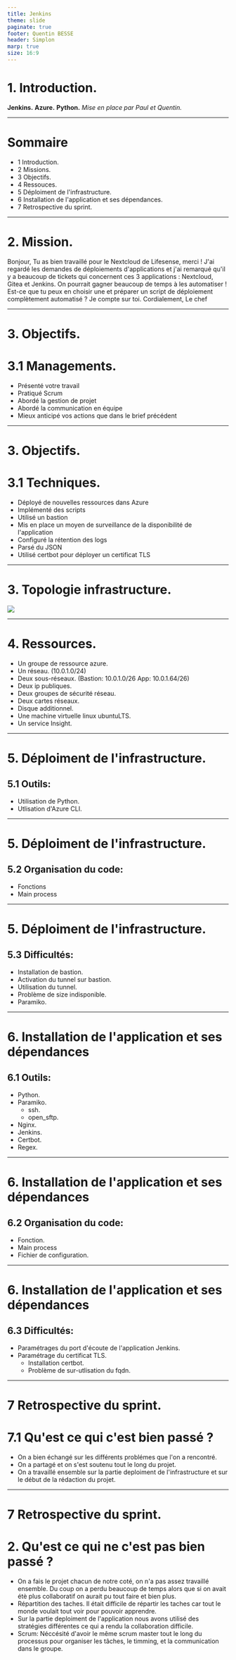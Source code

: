 ```yaml
---
title: Jenkins
theme: slide
paginate: true
footer: Quentin BESSE
header: Simplon
marp: true
size: 16:9
---
```


# 1. Introduction.
**Jenkins.**
**Azure.**
**Python.**
*Mise en place par Paul et Quentin.*

---
# Sommaire
* 1 Introduction.
* 2 Missions.
* 3 Objectifs.
* 4 Ressouces.
* 5 Déploiment de l'infrastructure.
* 6 Installation de l'application et ses dépendances.
* 7 Retrospective du sprint.


---
# 2. Mission.
Bonjour,
Tu as bien travaillé pour le Nextcloud de Lifesense, merci !
J'ai regardé les demandes de déploiements d'applications et j'ai remarqué qu'il y a beaucoup de tickets qui
concernent ces 3 applications : Nextcloud, Gitea et Jenkins.
On pourrait gagner beaucoup de temps à les automatiser !
Est-ce que tu peux en choisir une et préparer un script de déploiement complètement automatisé ?
Je compte sur toi.
Cordialement,
Le chef

---
# 3. Objectifs.
# 3.1 Managements.
* Présenté votre travail
* Pratiqué Scrum
* Abordé la gestion de projet
* Abordé la communication en équipe
* Mieux anticipé vos actions que dans le brief précédent

---
# 3. Objectifs.
# 3.1 Techniques.
* Déployé de nouvelles ressources dans Azure
* Implémenté des scripts
* Utilisé un bastion
* Mis en place un moyen de surveillance de la disponibilité de l'application
* Configuré la rétention des logs
* Parsé du JSON
* Utilisé certbot pour déployer un certificat TLS

---
# 3. Topologie infrastructure.
![](./IMG/infra.png)

---
# 4. Ressources.
* Un groupe de ressource azure.
* Un réseau. (10.0.1.0/24)
* Deux sous-réseaux. (Bastion: 10.0.1.0/26 App: 10.0.1.64/26)
* Deux ip publiques.
* Deux groupes de sécurité réseau.
* Deux cartes réseaux.
* Disque additionnel.
* Une machine virtuelle linux ubuntuLTS.
* Un service Insight.

---
# 5. Déploiment de l'infrastructure.
## 5.1 Outils:
* Utilisation de Python.
* Utlisation d'Azure CLI.

---
# 5. Déploiment de l'infrastructure.
## 5.2 Organisation du code:
* Fonctions
* Main process

---
# 5. Déploiment de l'infrastructure.
## 5.3 Difficultés:
* Installation de bastion.
* Activation du tunnel sur bastion.
* Utilisation du tunnel.
* Problème de size indisponible.
* Paramiko.

---
# 6. Installation de l'application et ses dépendances
## 6.1 Outils:
* Python.
* Paramiko.
    * ssh.
    * open_sftp.
* Nginx.
* Jenkins.
* Certbot.
* Regex.

---
# 6. Installation de l'application et ses dépendances
## 6.2 Organisation du code:
* Fonction.
* Main process
* Fichier de configuration.

---
# 6. Installation de l'application et ses dépendances
## 6.3 Difficultés:

* Paramétrages du port d'écoute de l'application Jenkins.
* Paramétrage du certificat TLS.
    * Installation certbot.
    * Problème de sur-utlisation du fqdn.

---
# 7 Retrospective du sprint.
# 7.1 Qu'est ce qui c'est bien passé ?
* On a bien échangé sur les différents problémes que l'on a rencontré.
* On a partagé et on s'est soutenu tout le long du projet.
* On a travaillé ensemble sur la partie deploiment de l'infrastructure et sur le début de la rédaction du projet.

---
# 7 Retrospective du sprint.
# 2. Qu'est ce qui ne c'est pas bien passé ?
* On a fais le projet chacun de notre coté, on n'a pas assez travaillé ensemble. Du coup on a perdu beaucoup de temps alors que si on avait étè plus collaboratif on aurait pu tout faire et bien plus.
* Répartition des taches. Il était difficile de répartir les taches car tout le monde voulait tout voir pour pouvoir apprendre.
* Sur la partie deploiment de l'application nous avons utilisé des stratégies différentes ce qui a rendu la collaboration difficile.
* Scrum: Néccésité d'avoir le même scrum master tout le long du processus pour organiser les tâches, le timming, et la communication dans le groupe.